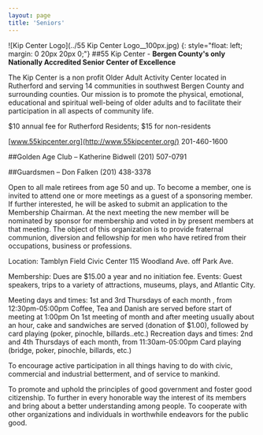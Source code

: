 ```yaml
---
layout: page
title: 'Seniors'
---
```


![Kip Center Logo](../55 Kip Center Logo__100px.jpg)
{: style="float: left; margin: 0 20px 20px 0;"}
##55 Kip Center - 
**Bergen County's only Nationally Accredited Senior Center of Excellence**

The Kip Center is a non profit Older Adult Activity Center located in Rutherford and serving 14 communities in southwest Bergen County and surrounding counties.  Our mission is to promote the physical, emotional, educational and spiritual well-being of older adults and to facilitate their participation in all aspects of community life.  

$10 annual fee for Rutherford Residents; 
$15 for non-residents

[www.55kipcenter.org](http://www.55kipcenter.org/)    201-460-1600


##Golden Age Club – 
Katherine Bidwell (201) 507-0791

##Guardsmen – 
Don Falken (201) 438-3378

Open to all male retirees from age 50 and up. To become a member, one is invited to attend one or more meetings as a guest of a sponsoring member. If further interested, he will be asked to submit an application to the Membership Chairman. At the next meeting the new member will be nominated by sponsor for membership and voted in by present members at that meeting. 
The object of this organization is to provide fraternal communion, diversion and fellowship for men who have retired from their occupations, business or professions.

Location:
Tamblyn Field Civic Center
115 Woodland Ave. off Park Ave.

Membership:
Dues are $15.00 a year and no initiation fee.
Events:
Guest speakers, trips to a variety of attractions, museums, plays, and Atlantic City.

Meeting days and times:
1st and 3rd Thursdays of each month , from 12:30pm-05:00pm Coffee, Tea and Danish are served before start of meeting at 1:00pm On 1st meeting of month and after meeting usually about an hour, cake and sandwiches are served (donation of $1.00), followed by card playing (poker, pinochle, billards..etc.)
Recreation days and times:
2nd and 4th Thursdays of each month, from 11:30am-05:00pm
Card playing (bridge, poker, pinochle, billards, etc.)

To encourage active participation in all things having to do with civic, commercial and industrial betterment, and of service to mankind.

To promote and uphold the principles of good government and foster good citizenship. To further in every honorable way the interest of its members and bring about a better understanding among people.
To cooperate with other organizations and individuals in worthwhile endeavors for the public good.



